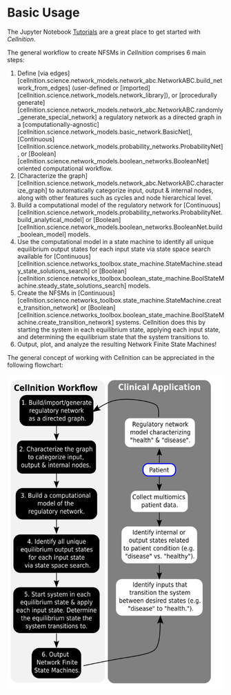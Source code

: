 # Basic Usage

The Jupyter Notebook [Tutorials](https://github.com/betsee/cellnition#tutorials) are a great 
place to get started with *Cellnition*. 

The general workflow to create NFSMs in *Cellnition* comprises 6 main steps:

1. Define [via edges][cellnition.science.network_models.network_abc.NetworkABC.build_network_from_edges]
   (user-defined or [imported][cellnition.science.network_models.network_library]), or 
[procedurally generate][cellnition.science.network_models.network_abc.NetworkABC.randomly_generate_special_network] 
a regulatory network as a directed graph in a 
[computationally-agnostic][cellnition.science.network_models.basic_network.BasicNet], 
[Continuous][cellnition.science.network_models.probability_networks.ProbabilityNet], or 
[Boolean][cellnition.science.network_models.boolean_networks.BooleanNet] oriented computational workflow.
2. [Characterize the graph][cellnition.science.network_models.network_abc.NetworkABC.characterize_graph] 
to automatically categorize input, output & internal nodes,
along with other features such as cycles and node hierarchical level.
3. Build a computational model of the regulatory network for 
[Continuous][cellnition.science.network_models.probability_networks.ProbabilityNet.build_analytical_model] 
or 
[Boolean][cellnition.science.network_models.boolean_networks.BooleanNet.build_boolean_model] 
models.
4. Use the computational model in a state machine to identify all unique equilibrium 
output states for each input state via state space search
available for [Continuous][cellnition.science.networks_toolbox.state_machine.StateMachine.steady_state_solutions_search] 
or [Boolean][cellnition.science.networks_toolbox.boolean_state_machine.BoolStateMachine.steady_state_solutions_search] 
models.
5. Create the NFSMs in 
[Continuous][cellnition.science.networks_toolbox.state_machine.StateMachine.create_transition_network] 
or 
[Boolean][cellnition.science.networks_toolbox.boolean_state_machine.BoolStateMachine.create_transition_network] 
systems. Cellnition does this by starting the system in each equilibrium state, 
applying each input state, and determining the equilibrium state that the system transitions 
to.
6. Output, plot, and analyze the resulting Network Finite State Machines! 

The general concept of working with Cellnition can be appreciated in the following flowchart:

![Cellnition Workflow with Clinical Application](img/cellnition_workflow_1.png)


[Link References]::
[Levin Lab]: https://as.tufts.edu/biology/levin-lab
[CPython]: https://github.com/python/cpython
[Codecov]: https://about.codecov.io
[pytest]: https://docs.pytest.org
[tox]: https://tox.readthedocs.io
[Python]: https://www.python.org
[Github Actions]: https://github.com/features/actions
[Tufts University]: https://www.tufts.edu
[APACHE license]: https://www.apache.org/licenses/LICENSE-2.0
[license]: https://github.com/betsee/cellnition/blob/main/LICENSE
[Tutorial 1]: https://github.com/betsee/cellnition/blob/main/ipynb/Tutorial1_ContinuousNFSM_v1.ipynb
[Tutorial 2]: https://github.com/betsee/cellnition/blob/main/ipynb/Tutorial2_BooleanNFSM_v1.ipynb
